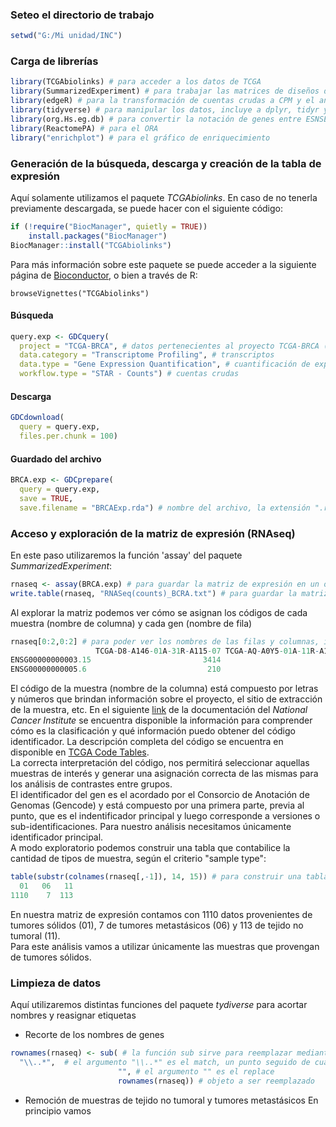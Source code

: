 ### Seteo el directorio de trabajo
```R
setwd("G:/Mi unidad/INC") 
```
### Carga de librerías
```R
library(TCGAbiolinks) # para acceder a los datos de TCGA  
library(SummarizedExperiment) # para trabajar las matrices de diseños de experimentos  
library(edgeR) # para la transformación de cuentas crudas a CPM y el análisis de DEGs  
library(tidyverse) # para manipular los datos, incluye a dplyr, tidyr y ggplot2  
library(org.Hs.eg.db) # para convertir la notación de genes entre ESNSEMBL, SYMBOL, ENTREZ, etc  
library(ReactomePA) # para el ORA  
library("enrichplot") # para el gráfico de enriquecimiento  
```
### Generación de la búsqueda, descarga y creación de la tabla de expresión  
Aquí solamente utilizamos el paquete _TCGAbiolinks_. En caso de no tenerla previamente descargada, se puede hacer con el siguiente código:
```R
if (!require("BiocManager", quietly = TRUE))
    install.packages("BiocManager")
BiocManager::install("TCGAbiolinks")
```
Para más información sobre este paquete se puede acceder a la siguiente página de [Bioconductor](https://bioconductor.org/packages/release/bioc/html/TCGAbiolinks.html), o bien a través de R:
```
browseVignettes("TCGAbiolinks")
```
#### Búsqueda 
```R
query.exp <- GDCquery(
  project = "TCGA-BRCA", # datos pertenecientes al proyecto TCGA-BRCA (Breast Cancer)
  data.category = "Transcriptome Profiling", # transcriptos
  data.type = "Gene Expression Quantification", # cuantificación de expresión
  workflow.type = "STAR - Counts") # cuentas crudas
```
#### Descarga 
```R
GDCdownload(
  query = query.exp,
  files.per.chunk = 100)
```
#### Guardado del archivo
```R
BRCA.exp <- GDCprepare(
  query = query.exp,
  save = TRUE,
  save.filename = "BRCAExp.rda") # nombre del archivo, la extensión ".rda" corresponde a "datos de R"
```
### Acceso y exploración de la matriz de expresión (RNAseq)
En este paso utilizaremos la función 'assay' del paquete _SummarizedExperiment_:
```R
rnaseq <- assay(BRCA.exp) # para guardar la matriz de expresión en un objeto
write.table(rnaseq, "RNASeq(counts)_BCRA.txt") # para guardar la matriz en un archivo .txt
```
Al explorar la matriz podemos ver cómo se asignan los códigos de cada muestra (nombre de columna) y cada gen (nombre de fila)
```R
rnaseq[0:2,0:2] # para poder ver los nombres de las filas y columnas, incluimos el 0  
                   TCGA-D8-A146-01A-31R-A115-07 TCGA-AQ-A0Y5-01A-11R-A14M-07
ENSG00000000003.15                         3414                          879
ENSG00000000005.6                           210                            9
```
El código de la muestra (nombre de la columna) está compuesto por letras y números que brindan información sobre el proyecto, el sitio de extracción de la muestra, etc. En el siguiente [link](https://docs.gdc.cancer.gov/Encyclopedia/pages/TCGA_Barcode/) de la documentación del _National Cancer Institute_ se encuentra disponible la información para comprender cómo es la clasificación y qué información puedo obtener del código identificador. La descripción completa del código se encuentra en disponible en [TCGA Code Tables](https://gdc.cancer.gov/resources-tcga-users/tcga-code-tables).  
La correcta interpretación del código, nos permitirá seleccionar aquellas muestras de interés y generar una asignación correcta de las mismas para los análisis de contrastes entre grupos.  
El identificador del gen es el acordado por el Consorcio de Anotación de Genomas (Gencode) y está compuesto por una primera parte, previa al punto, que es el indentificador principal y luego corresponde a versiones o sub-identificaciones. Para nuestro análisis necesitamos únicamente identificador principal.  
A modo exploratorio podemos construir una tabla que contabilice la cantidad de tipos de muestra, según el criterio "sample type":
```R
table(substr(colnames(rnaseq[,-1]), 14, 15)) # para construir una tabla de conteo según el "sample type" indicado en los lugares 14 y 15 del código identificador
  01   06   11 
1110    7  113 
```
En nuestra matriz de expresión contamos con 1110 datos provenientes de tumores sólidos (01), 7 de tumores metastásicos (06) y 113 de tejido no tumoral (11).  
Para este análisis vamos a utilizar únicamente las muestras que provengan de tumores sólidos.
### Limpieza de datos
Aquí utilizaremos distintas funciones del paquete _tydiverse_ para acortar nombres y reasignar etiquetas
- Recorte de los nombres de genes
```R
rownames(rnaseq) <- sub( # la función sub sirve para reemplazar mediante el criterio "match and replace"
  "\\..*",  # el argumento "\\..*" es el match, un punto seguido de cualquier cantidad de caracteres
                        "", # el argumento "" es el replace 
                        rownames(rnaseq)) # objeto a ser reemplazado
```
- Remoción de muestras de tejido no tumoral y tumores metastásicos
En principio vamos
```R

```
```R

```
